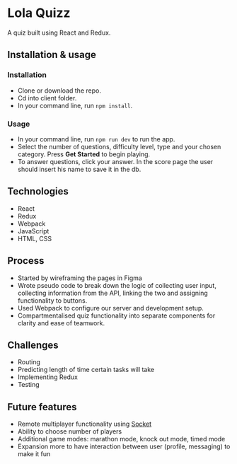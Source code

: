 # Lola Quizz
A quiz built using React and Redux.

## Installation & usage
### Installation
- Clone or download the repo.
- Cd into client folder.
- In your command line, run `npm install`.
### Usage
- In your command line, run `npm run dev` to run the app.
- Select the number of questions, difficulty level, type and your chosen category. Press **Get Started** to begin playing.
- To answer questions, click your answer. In the score page the user should insert his name to save it in the db.
## Technologies
- React
- Redux
- Webpack
- JavaScript
- HTML, CSS
## Process
- Started by wireframing the pages in Figma
- Wrote pseudo code to break down the logic of collecting user input, collecting information from the API, linking the two and assigning functionality to buttons.
- Used Webpack to configure our server and development setup.
- Compartmentalised quiz functionality into separate components for clarity and ease of teamwork.

## Challenges
- Routing
- Predicting length of time certain tasks will take
- Implementing Redux
- Testing

## Future features
- Remote multiplayer functionality using [Socket](https://socket.io)
- Ability to choose number of players 
- Additional game modes: marathon mode, knock out mode, timed mode
- Expansion more to have interaction between user (profile, messaging) to make it fun
